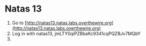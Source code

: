 # Natas 13

1. Go to [http://natas13.natas.labs.overthewire.org](http://natas13.natas.labs.overthewire.org)
2. Log in with natas13, jmLTY0qiPZBbaKc9341cqPQZBJv7MQbY
3. 

